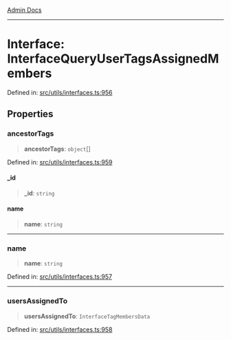 [Admin Docs](/)

***

# Interface: InterfaceQueryUserTagsAssignedMembers

Defined in: [src/utils/interfaces.ts:956](https://github.com/PalisadoesFoundation/talawa-admin/blob/main/src/utils/interfaces.ts#L956)

## Properties

### ancestorTags

> **ancestorTags**: `object`[]

Defined in: [src/utils/interfaces.ts:959](https://github.com/PalisadoesFoundation/talawa-admin/blob/main/src/utils/interfaces.ts#L959)

#### \_id

> **\_id**: `string`

#### name

> **name**: `string`

***

### name

> **name**: `string`

Defined in: [src/utils/interfaces.ts:957](https://github.com/PalisadoesFoundation/talawa-admin/blob/main/src/utils/interfaces.ts#L957)

***

### usersAssignedTo

> **usersAssignedTo**: `InterfaceTagMembersData`

Defined in: [src/utils/interfaces.ts:958](https://github.com/PalisadoesFoundation/talawa-admin/blob/main/src/utils/interfaces.ts#L958)
